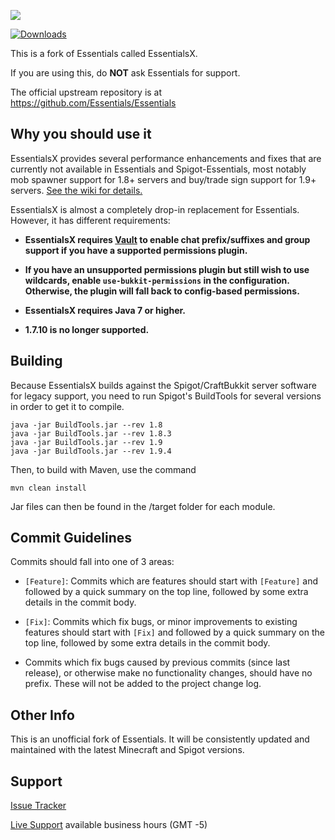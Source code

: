 ![](https://i.imgur.com/CP4SZpB.png)

[![Downloads](https://i.imgur.com/MMc0PJY.png)](http://ci.ender.zone/job/EssentialsX/)

This is a fork of Essentials called EssentialsX.

If you are using this, do **NOT** ask Essentials for support.

The official upstream repository is at https://github.com/Essentials/Essentials

Why you should use it
--------

EssentialsX provides several performance enhancements and fixes that are currently not available in Essentials and Spigot-Essentials, most notably mob spawner support for 1.8+ servers and buy/trade sign support for 1.9+ servers. [See the wiki for details.](https://github.com/drtshock/Essentials/wiki)

EssentialsX is almost a completely drop-in replacement for Essentials. However, it has different requirements:

* **EssentialsX requires [Vault](http://dev.bukkit.org/bukkit-plugins/vault/) to enable chat prefix/suffixes and group support if you have a supported permissions plugin.**

* **If you have an unsupported permissions plugin but still wish to use wildcards, enable `use-bukkit-permissions` in the configuration. Otherwise, the plugin will fall back to config-based permissions.**

* **EssentialsX requires Java 7 or higher.**

* **1.7.10 is no longer supported.**

Building
--------

Because EssentialsX builds against the Spigot/CraftBukkit server software for legacy support, you need to run Spigot's BuildTools for several versions in order to get it to compile.

```
java -jar BuildTools.jar --rev 1.8
java -jar BuildTools.jar --rev 1.8.3
java -jar BuildTools.jar --rev 1.9
java -jar BuildTools.jar --rev 1.9.4
```

Then, to build with Maven, use the command
```
mvn clean install
```

Jar files can then be found in the /target folder for each module.


Commit Guidelines
-----------------

Commits should fall into one of 3 areas:

- `[Feature]`: Commits which are features should start with `[Feature]` and followed by a quick summary on the top line, followed by some extra details in the commit body.

- `[Fix]`: Commits which fix bugs, or minor improvements to existing features should start with `[Fix]` and followed by a quick summary on the top line, followed by some extra details in the commit body.

- Commits which fix bugs caused by previous commits (since last release), or otherwise make no functionality changes, should have no prefix.  These will not be added to the project change log.


Other Info
-----------------

This is an unofficial fork of Essentials. It will be consistently updated and maintained with the latest Minecraft and Spigot versions.

Support
-----------------
[Issue Tracker](https://github.com/drtshock/Essentials/issues)

[Live Support](http://webchat.esper.net/?channels=essentialsx&prompt=1) available business hours (GMT -5)
